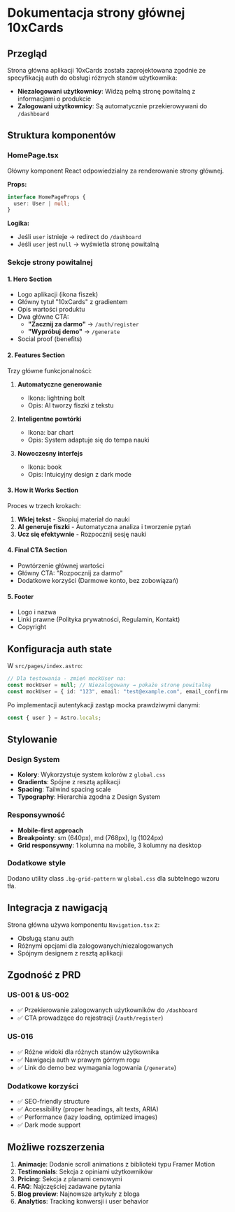 # Dokumentacja strony głównej 10xCards

## Przegląd

Strona główna aplikacji 10xCards została zaprojektowana zgodnie ze specyfikacją auth do obsługi różnych stanów użytkownika:

- **Niezalogowani użytkownicy**: Widzą pełną stronę powitalną z informacjami o produkcie
- **Zalogowani użytkownicy**: Są automatycznie przekierowywani do `/dashboard`

## Struktura komponentów

### HomePage.tsx

Główny komponent React odpowiedzialny za renderowanie strony głównej.

**Props:**

```typescript
interface HomePageProps {
  user: User | null;
}
```

**Logika:**

- Jeśli `user` istnieje → redirect do `/dashboard`
- Jeśli `user` jest `null` → wyświetla stronę powitalną

### Sekcje strony powitalnej

#### 1. Hero Section

- Logo aplikacji (ikona fiszek)
- Główny tytuł "10xCards" z gradientem
- Opis wartości produktu
- Dwa główne CTA:
  - **"Zacznij za darmo"** → `/auth/register`
  - **"Wypróbuj demo"** → `/generate`
- Social proof (benefits)

#### 2. Features Section

Trzy główne funkcjonalności:

1. **Automatyczne generowanie**

   - Ikona: lightning bolt
   - Opis: AI tworzy fiszki z tekstu

2. **Inteligentne powtórki**

   - Ikona: bar chart
   - Opis: System adaptuje się do tempa nauki

3. **Nowoczesny interfejs**
   - Ikona: book
   - Opis: Intuicyjny design z dark mode

#### 3. How it Works Section

Proces w trzech krokach:

1. **Wklej tekst** - Skopiuj materiał do nauki
2. **AI generuje fiszki** - Automatyczna analiza i tworzenie pytań
3. **Ucz się efektywnie** - Rozpocznij sesję nauki

#### 4. Final CTA Section

- Powtórzenie głównej wartości
- Główny CTA: "Rozpocznij za darmo"
- Dodatkowe korzyści (Darmowe konto, bez zobowiązań)

#### 5. Footer

- Logo i nazwa
- Linki prawne (Polityka prywatności, Regulamin, Kontakt)
- Copyright

## Konfiguracja auth state

W `src/pages/index.astro`:

```typescript
// Dla testowania - zmień mockUser na:
const mockUser = null; // Niezalogowany → pokaże stronę powitalną
const mockUser = { id: "123", email: "test@example.com", email_confirmed: true }; // Zalogowany → redirect do dashboard
```

Po implementacji autentykacji zastąp mocka prawdziwymi danymi:

```typescript
const { user } = Astro.locals;
```

## Stylowanie

### Design System

- **Kolory**: Wykorzystuje system kolorów z `global.css`
- **Gradients**: Spójne z resztą aplikacji
- **Spacing**: Tailwind spacing scale
- **Typography**: Hierarchia zgodna z Design System

### Responsywność

- **Mobile-first approach**
- **Breakpointy**: sm (640px), md (768px), lg (1024px)
- **Grid responsywny**: 1 kolumna na mobile, 3 kolumny na desktop

### Dodatkowe style

Dodano utility class `.bg-grid-pattern` w `global.css` dla subtelnego wzoru tła.

## Integracja z nawigacją

Strona główna używa komponentu `Navigation.tsx` z:

- Obsługą stanu auth
- Różnymi opcjami dla zalogowanych/niezalogowanych
- Spójnym designem z resztą aplikacji

## Zgodność z PRD

### US-001 & US-002

- ✅ Przekierowanie zalogowanych użytkowników do `/dashboard`
- ✅ CTA prowadzące do rejestracji (`/auth/register`)

### US-016

- ✅ Różne widoki dla różnych stanów użytkownika
- ✅ Nawigacja auth w prawym górnym rogu
- ✅ Link do demo bez wymagania logowania (`/generate`)

### Dodatkowe korzyści

- ✅ SEO-friendly structure
- ✅ Accessibility (proper headings, alt texts, ARIA)
- ✅ Performance (lazy loading, optimized images)
- ✅ Dark mode support

## Możliwe rozszerzenia

1. **Animacje**: Dodanie scroll animations z biblioteki typu Framer Motion
2. **Testimonials**: Sekcja z opiniami użytkowników
3. **Pricing**: Sekcja z planami cenowymi
4. **FAQ**: Najczęściej zadawane pytania
5. **Blog preview**: Najnowsze artykuły z bloga
6. **Analytics**: Tracking konwersji i user behavior
